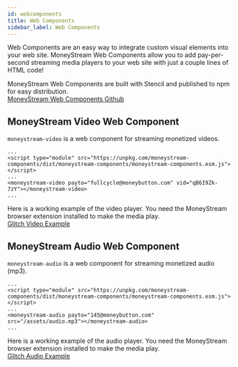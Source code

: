 ```yaml
---
id: webcomponents
title: Web Components
sidebar_label: Web Components
---
```


Web Components are an easy way to integrate custom visual elements into your web site. MoneyStream Web Components allow you to add pay-per-second streaming media players to your web site with just a couple lines of HTML code!

MoneyStream Web Components are built with Stencil and published to npm for easy distribution.   
[MoneyStream Web Components Github](https://github.com/moneystreamdev/moneystream-components)

## MoneyStream Video Web Component
`moneystream-video` is a web component for streaming monetized videos.

```
...
<script type="module" src="https://unpkg.com/moneystream-components/dist/moneystream-components/moneystream-components.esm.js"></script>
...
<moneystream-video payto="fullcycle@moneybutton.com" vid="qB6I9Zk-7zY"></moneystream-video>
...
```

Here is a working example of the video player. You need the MoneyStream browser extension installed to make the media play.  
[Glitch Video Example](https://glitch.com/edit/#!/billowy-moored-azimuth?path=index.html%3A12%3A0)

## MoneyStream Audio Web Component
`moneystream-audio` is a web component for streaming monetized audio (mp3).

```
...
<script type="module" src="https://unpkg.com/moneystream-components/dist/moneystream-components/moneystream-components.esm.js"></script>
...
<moneystream-audio payto="145@moneybutton.com" src="/assets/audio.mp3"></moneystream-audio>
...
```

Here is a working example of the audio player. You need the MoneyStream browser extension installed to make the media play.  
[Glitch Audio Example](https://glitch.com/edit/#!/phantom-pinto-runner?path=views%2Findex.html%3A1%3A0)


